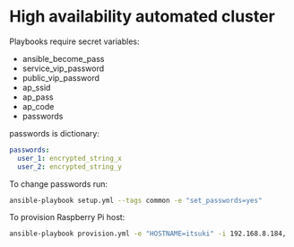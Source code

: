 # High availability automated cluster 

Playbooks require secret variables:
- ansible_become_pass
- service_vip_password
- public_vip_password
- ap_ssid
- ap_pass
- ap_code
- passwords

passwords is dictionary:
```yml
passwords:
  user_1: encrypted_string_x
  user_2: encrypted_string_y
```

To change passwords run:
```bash
ansible-playbook setup.yml --tags common -e "set_passwords=yes"
```

To provision Raspberry Pi host:
```bash
ansible-playbook provision.yml -e "HOSTNAME=itsuki" -i 192.168.8.184,
```
